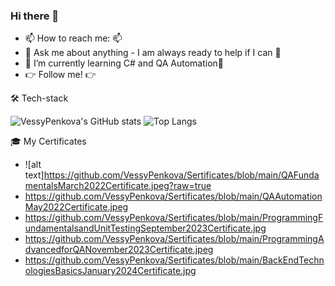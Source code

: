 ### Hi there 👋

- 📫 How to reach me: 📫 
- 💬 Ask me about anything - I am always ready to help if I can 💯
- 🌱  I’m currently learning C# and QA Automation🌱
- 👉 Follow me! 👉

🛠 Tech-stack

![VessyPenkova's GitHub stats](https://github-readme-stats.vercel.app/api?username=VessyPenkova&show_icons=true&theme=transparent)   ![Top Langs](https://github-readme-stats.vercel.app/api/top-langs/?username=VessyPenkova&layout=compact&theme=transparent)




🎓 My Certificates

- ![alt text]https://github.com/VessyPenkova/Sertificates/blob/main/QAFundamentalsMarch2022Certificate.jpeg?raw=true
- https://github.com/VessyPenkova/Sertificates/blob/main/QAAutomationMay2022Certificate.jpeg
- https://github.com/VessyPenkova/Sertificates/blob/main/ProgrammingFundamentalsandUnitTestingSeptember2023Certificate.jpg
- https://github.com/VessyPenkova/Sertificates/blob/main/ProgrammingAdvancedforQANovember2023Certificate.jpeg
- https://github.com/VessyPenkova/Sertificates/blob/main/BackEndTechnologiesBasicsJanuary2024Certificate.jpg


